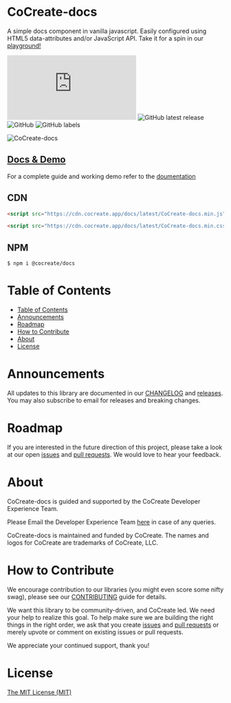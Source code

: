 # CoCreate-docs

A simple docs component in vanilla javascript. Easily configured using HTML5 data-attributes and/or JavaScript API. Take it for a spin in our [playground!](https://cocreate.app/docs/docs)

![GitHub file size in bytes](https://img.shields.io/github/size/CoCreate-app/CoCreate-docs/dist/CoCreate-docs.min.js?label=minified%20size&style=for-the-badge)
![GitHub latest release](https://img.shields.io/github/v/release/CoCreate-app/CoCreate-docs?style=for-the-badge)
![GitHub](https://img.shields.io/github/license/CoCreate-app/CoCreate-docs?style=for-the-badge)
![GitHub labels](https://img.shields.io/github/labels/CoCreate-app/CoCreate-docs/help%20wanted?style=for-the-badge)

![CoCreate-docs](https://cdn.cocreate.app/docs/CoCreate-docs.gif)

## [Docs & Demo](https://cocreate.app/docs/docs)

For a complete guide and working demo refer to the [doumentation](https://cocreate.app/docs/docs)

## CDN

```html
<script src="https://cdn.cocreate.app/docs/latest/CoCreate-docs.min.js"></script>
```

```html
<script src="https://cdn.cocreate.app/docs/latest/CoCreate-docs.min.css"></script>
```

## NPM

```shell
$ npm i @cocreate/docs
```

# Table of Contents

- [Table of Contents](#table-of-contents)
- [Announcements](#announcements)
- [Roadmap](#roadmap)
- [How to Contribute](#how-to-contribute)
- [About](#about)
- [License](#license)

<a name="announcements"></a>

# Announcements

All updates to this library are documented in our [CHANGELOG](https://github.com/CoCreate-app/CoCreate-docs/blob/master/CHANGELOG.md) and [releases](https://github.com/CoCreate-app/CoCreate-docs/releases). You may also subscribe to email for releases and breaking changes.

<a name="roadmap"></a>

# Roadmap

If you are interested in the future direction of this project, please take a look at our open [issues](https://github.com/CoCreate-app/CoCreate-docs/issues) and [pull requests](https://github.com/CoCreate-app/CoCreate-docs/pulls). We would love to hear your feedback.

<a name="about"></a>

# About

CoCreate-docs is guided and supported by the CoCreate Developer Experience Team.

Please Email the Developer Experience Team [here](mailto:develop@cocreate.app) in case of any queries.

CoCreate-docs is maintained and funded by CoCreate. The names and logos for CoCreate are trademarks of CoCreate, LLC.

<a name="contribute"></a>

# How to Contribute

We encourage contribution to our libraries (you might even score some nifty swag), please see our [CONTRIBUTING](https://github.com/CoCreate-app/CoCreate-docs/blob/master/CONTRIBUTING.md) guide for details.

We want this library to be community-driven, and CoCreate led. We need your help to realize this goal. To help make sure we are building the right things in the right order, we ask that you create [issues](https://github.com/CoCreate-app/CoCreate-docs/issues) and [pull requests](https://github.com/CoCreate-app/CoCreate-docs/pulls) or merely upvote or comment on existing issues or pull requests.

We appreciate your continued support, thank you!

# License

[The MIT License (MIT)](https://github.com/CoCreate-app/CoCreate-docs/blob/master/LICENSE)
